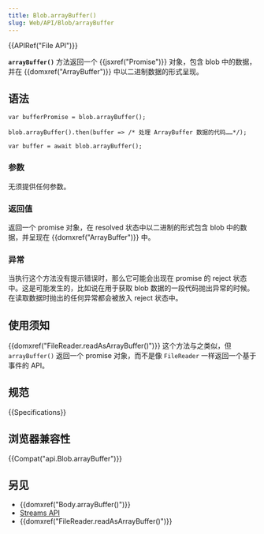 ```yaml
---
title: Blob.arrayBuffer()
slug: Web/API/Blob/arrayBuffer
---
```

{{APIRef("File API")}}

**`arrayBuffer()`** 方法返回一个 {{jsxref("Promise")}} 对象，包含 blob 中的数据，并在 {{domxref("ArrayBuffer")}} 中以二进制数据的形式呈现。

## 语法

```plain
var bufferPromise = blob.arrayBuffer();

blob.arrayBuffer().then(buffer => /* 处理 ArrayBuffer 数据的代码……*/);

var buffer = await blob.arrayBuffer();
```

### 参数

无须提供任何参数。

### 返回值

返回一个 promise 对象，在 resolved 状态中以二进制的形式包含 blob 中的数据，并呈现在 {{domxref("ArrayBuffer")}} 中。

### 异常

当执行这个方法没有提示错误时，那么它可能会出现在 promise 的 reject 状态中。这是可能发生的，比如说在用于获取 blob 数据的一段代码抛出异常的时候。在读取数据时抛出的任何异常都会被放入 reject 状态中。

## 使用须知

{{domxref("FileReader.readAsArrayBuffer()")}} 这个方法与之类似，但 `arrayBuffer()` 返回一个 promise 对象，而不是像 `FileReader` 一样返回一个基于事件的 API。

## 规范

{{Specifications}}

## 浏览器兼容性

{{Compat("api.Blob.arrayBuffer")}}

## 另见

- {{domxref("Body.arrayBuffer()")}}
- [Streams API](/zh-CN/docs/Web/API/Streams_API)
- {{domxref("FileReader.readAsArrayBuffer()")}}
